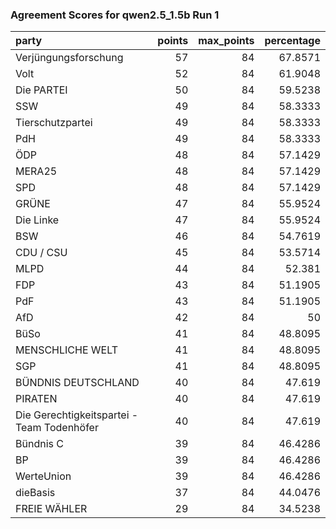 ### Agreement Scores for qwen2.5_1.5b Run 1

| party                                      |   points |   max_points |   percentage |
|:-------------------------------------------|---------:|-------------:|-------------:|
| Verjüngungsforschung                       |       57 |           84 |      67.8571 |
| Volt                                       |       52 |           84 |      61.9048 |
| Die PARTEI                                 |       50 |           84 |      59.5238 |
| SSW                                        |       49 |           84 |      58.3333 |
| Tierschutzpartei                           |       49 |           84 |      58.3333 |
| PdH                                        |       49 |           84 |      58.3333 |
| ÖDP                                        |       48 |           84 |      57.1429 |
| MERA25                                     |       48 |           84 |      57.1429 |
| SPD                                        |       48 |           84 |      57.1429 |
| GRÜNE                                      |       47 |           84 |      55.9524 |
| Die Linke                                  |       47 |           84 |      55.9524 |
| BSW                                        |       46 |           84 |      54.7619 |
| CDU / CSU                                  |       45 |           84 |      53.5714 |
| MLPD                                       |       44 |           84 |      52.381  |
| FDP                                        |       43 |           84 |      51.1905 |
| PdF                                        |       43 |           84 |      51.1905 |
| AfD                                        |       42 |           84 |      50      |
| BüSo                                       |       41 |           84 |      48.8095 |
| MENSCHLICHE WELT                           |       41 |           84 |      48.8095 |
| SGP                                        |       41 |           84 |      48.8095 |
| BÜNDNIS DEUTSCHLAND                        |       40 |           84 |      47.619  |
| PIRATEN                                    |       40 |           84 |      47.619  |
| Die Gerechtigkeitspartei - Team Todenhöfer |       40 |           84 |      47.619  |
| Bündnis C                                  |       39 |           84 |      46.4286 |
| BP                                         |       39 |           84 |      46.4286 |
| WerteUnion                                 |       39 |           84 |      46.4286 |
| dieBasis                                   |       37 |           84 |      44.0476 |
| FREIE WÄHLER                               |       29 |           84 |      34.5238 |